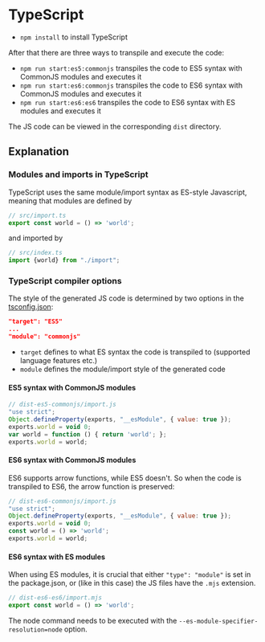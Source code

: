 # TypeScript

* `npm install` to install TypeScript

After that there are three ways to transpile and execute the code:

* `npm run start:es5:commonjs` transpiles the code to ES5 syntax with CommonJS modules and executes it
* `npm run start:es6:commonjs` transpiles the code to ES6 syntax with CommonJS modules and executes it
* `npm run start:es6:es6` transpiles the code to ES6 syntax with ES modules and executes it

The JS code can be viewed in the corresponding `dist` directory.

## Explanation

### Modules and imports in TypeScript

TypeScript uses the same module/import syntax as ES-style Javascript, meaning that modules are defined by

```ts
// src/import.ts
export const world = () => 'world';
```

and imported by

```ts
// src/index.ts
import {world} from "./import";
```

### TypeScript compiler options

The style of the generated JS code is determined by two options in the [tsconfig.json](./tsconfig-es5-commonjs.json):

```json
"target": "ES5"
...
"module": "commonjs"
```

* `target` defines to what ES syntax the code is transpiled to (supported language features etc.)
* `module` defines the module/import style of the generated code

#### ES5 syntax with CommonJS modules

```js
// dist-es5-commonjs/import.js
"use strict";
Object.defineProperty(exports, "__esModule", { value: true });
exports.world = void 0;
var world = function () { return 'world'; };
exports.world = world;
```

#### ES6 syntax with CommonJS modules

ES6 supports arrow functions, while ES5 doesn't. So when the code is transpiled to ES6, the arrow function is preserved:

```js
// dist-es6-commonjs/import.js
"use strict";
Object.defineProperty(exports, "__esModule", { value: true });
exports.world = void 0;
const world = () => 'world';
exports.world = world;
```

#### ES6 syntax with ES modules

When using ES modules, it is crucial that either `"type": "module"` is set in the package.json, or (like in this case) the JS files have the `.mjs` extension.

```js
// dist-es6-es6/import.mjs
export const world = () => 'world';
```

The node command needs to be executed with the `--es-module-specifier-resolution=node` option.